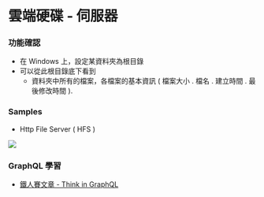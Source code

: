 # 雲端硬碟 - 伺服器

### 功能確認

- 在 Windows 上，設定某資料夾為根目錄
- 可以從此根目錄底下看到
  - 資料夾中所有的檔案，各檔案的基本資訊 ( 檔案大小 . 檔名 . 建立時間 . 最後修改時間 ).
  
  
  
### Samples

- Http File Server ( HFS )

![](https://i.imgur.com/r0LEloz.png)


### GraphQL 學習 

- [鐵人賽文章 - Think in GraphQL](https://ithelp.ithome.com.tw/articles/10202144)